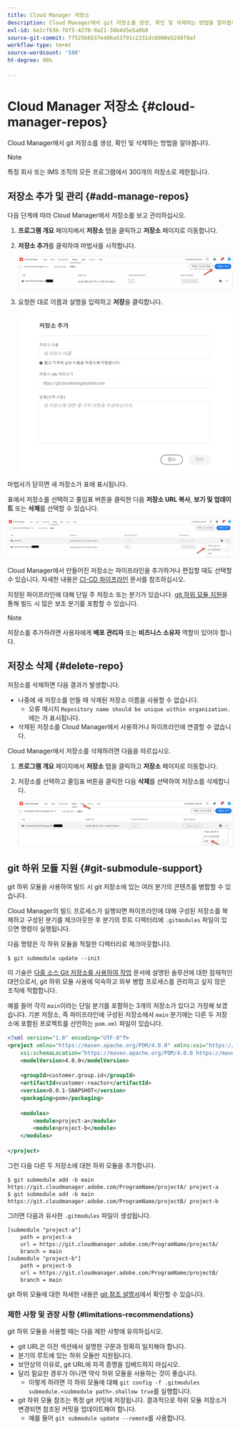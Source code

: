 ```yaml
---
title: Cloud Manager 저장소
description: Cloud Manager에서 git 저장소를 생성, 확인 및 삭제하는 방법을 알아봅니다.
exl-id: 6e1cf636-78f5-4270-9a21-38b4d5e5a0b0
source-git-commit: f7525b6b37e486a53791c2331dc6000e5248f8af
workflow-type: tm+mt
source-wordcount: '580'
ht-degree: 96%

---
```



# Cloud Manager 저장소 {#cloud-manager-repos}

Cloud Manager에서 git 저장소를 생성, 확인 및 삭제하는 방법을 알아봅니다.

>[!NOTE]
>
>특정 회사 또는 IMS 조직의 모든 프로그램에서 300개의 저장소로 제한됩니다.

## 저장소 추가 및 관리 {#add-manage-repos}

다음 단계에 따라 Cloud Manager에서 저장소를 보고 관리하십시오.

1. **프로그램 개요** 페이지에서 **저장소** 탭을 클릭하고 **저장소** 페이지로 이동합니다.

1. **저장소 추가**&#x200B;를 클릭하여 마법사를 시작합니다.

   ![저장소 추가 버튼](/help/implementing/cloud-manager/assets/repos/create-repo2.png)

1. 요청한 대로 이름과 설명을 입력하고 **저장**&#x200B;을 클릭합니다.

   ![저장소 추가 대화 상자](/help/implementing/cloud-manager/assets/repos/repo-1.png)

마법사가 닫히면 새 저장소가 표에 표시됩니다.

표에서 저장소를 선택하고 줄임표 버튼을 클릭한 다음 **저장소 URL 복사**, **보기 및 업데이트** 또는 **삭제**&#x200B;를 선택할 수 있습니다.

![저장소 옵션](/help/implementing/cloud-manager/assets/repos/create-repo3.png)

Cloud Manager에서 만들어진 저장소는 파이프라인을 추가하거나 편집할 때도 선택할 수 있습니다. 자세한 내용은 [CI-CD 파이프라인](/help/implementing/cloud-manager/configuring-pipelines/introduction-ci-cd-pipelines.md) 문서를 참조하십시오.

지정된 파이프라인에 대해 단일 주 저장소 또는 분기가 있습니다. [git 하위 모듈 지원](#git-submodule-support)을 통해 빌드 시 많은 보조 분기를 포함할 수 있습니다.

>[!NOTE]
>
>저장소를 추가하려면 사용자에게 **배포 관리자** 또는 **비즈니스 소유자** 역할이 있어야 합니다.

## 저장소 삭제 {#delete-repo}

저장소를 삭제하면 다음 결과가 발생합니다.

* 나중에 새 저장소를 만들 때 삭제된 저장소 이름을 사용할 수 없습니다.
   * 오류 메시지 `Repository name should be unique within organization.` 에는 가 표시됩니다.
* 삭제된 저장소를 Cloud Manager에서 사용하거나 파이프라인에 연결할 수 없습니다.

Cloud Manager에서 저장소를 삭제하려면 다음을 따르십시오.

1. **프로그램 개요** 페이지에서 **저장소** 탭을 클릭하고 **저장소** 페이지로 이동합니다.

1. 저장소를 선택하고 줄임표 버튼을 클릭한 다음 **삭제**&#x200B;를 선택하여 저장소를 삭제합니다.

   ![저장소 삭제](/help/implementing/cloud-manager/assets/repos/delete-repo.png)

## git 하위 모듈 지원 {#git-submodule-support}

git 하위 모듈을 사용하여 빌드 시 git 저장소에 있는 여러 분기의 콘텐츠를 병합할 수 있습니다.

Cloud Manager의 빌드 프로세스가 실행되면 파이프라인에 대해 구성된 저장소를 복제하고 구성된 분기를 체크아웃한 후 분기의 루트 디렉터리에 `.gitmodules` 파일이 있으면 명령이 실행됩니다.

다음 명령은 각 하위 모듈을 적절한 디렉터리로 체크아웃합니다.

```
$ git submodule update --init
```

이 기술은 [다중 소스 Git 저장소를 사용하여 작업](/help/implementing/cloud-manager/managing-code/working-with-multiple-source-git-repositories.md) 문서에 설명된 솔루션에 대한 잠재적인 대안으로서, git 하위 모듈 사용에 익숙하고 외부 병합 프로세스를 관리하고 싶지 않은 조직에 적합합니다.

예를 들어 각각 `main`이라는 단일 분기를 포함하는 3개의 저장소가 있다고 가정해 보겠습니다. 기본 저장소, 즉 파이프라인에 구성된 저장소에서 `main` 분기에는 다른 두 저장소에 포함된 프로젝트를 선언하는 `pom.xml` 파일이 있습니다.

```xml
<?xml version="1.0" encoding="UTF-8"?>
<project xmlns="https://maven.apache.org/POM/4.0.0" xmlns:xsi="https://www.w3.org/2001/XMLSchema-instance"
    xsi:schemaLocation="https://maven.apache.org/POM/4.0.0 https://maven.apache.org/maven-v4_0_0.xsd">
    <modelVersion>4.0.0</modelVersion>
   
    <groupId>customer.group.id</groupId>
    <artifactId>customer-reactor</artifactId>
    <version>0.0.1-SNAPSHOT</version>
    <packaging>pom</packaging>
   
    <modules>
        <module>project-a</module>
        <module>project-b</module>
    </modules>
   
</project>
```

그런 다음 다른 두 저장소에 대한 하위 모듈을 추가합니다.

```shell
$ git submodule add -b main https://git.cloudmanager.adobe.com/ProgramName/projectA/ project-a
$ git submodule add -b main https://git.cloudmanager.adobe.com/ProgramName/projectB/ project-b
```

그러면 다음과 유사한 `.gitmodules` 파일이 생성됩니다.

```text
[submodule "project-a"]
    path = project-a
    url = https://git.cloudmanager.adobe.com/ProgramName/projectA/
    branch = main
[submodule "project-b"]
    path = project-b
    url = https://git.cloudmanager.adobe.com/ProgramName/projectB/
    branch = main
```

git 하위 모듈에 대한 자세한 내용은 [git 참조 설명서](https://git-scm.com/book/ko/v2/Git-Tools-Submodules)에서 확인할 수 있습니다.

### 제한 사항 및 권장 사항 {#limitations-recommendations}

git 하위 모듈을 사용할 때는 다음 제한 사항에 유의하십시오.

* git URL은 이전 섹션에서 설명한 구문과 정확히 일치해야 합니다.
* 분기의 루트에 있는 하위 모듈만 지원됩니다.
* 보안상의 이유로, git URL에 자격 증명을 임베드하지 마십시오.
* 달리 필요한 경우가 아니면 약식 하위 모듈을 사용하는 것이 좋습니다.
   * 이렇게 하려면 각 하위 모듈에 대해 `git config -f .gitmodules submodule.<submodule path>.shallow true`를 실행합니다.
* git 하위 모듈 참조는 특정 git 커밋에 저장됩니다. 결과적으로 하위 모듈 저장소가 변경되면 참조된 커밋을 업데이트해야 합니다.
   * 예를 들어 `git submodule update --remote`를 사용합니다.
